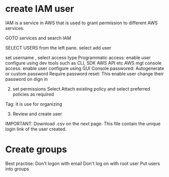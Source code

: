 # create IAM user

IAM is a service in AWS that is used to grant permission to different AWS services.

GOTO services and search IAM

SELECT USERS from the left pane. select add user

set username , select access type
Programmatic access: enable user configure using dev tools such as CLI, SDK AWS API etc
AWS mgt console access: enable user configure using GUI
Console passwored: Autogenerate or custom password
Require password reset: This enable user change their password on dign in

2. set permissions
Select Attach existing policy and select preferred policies as required

Tag: it is use for organizing 

3. Review and create user

IMPORTANT: Download .csv on the next page. This file contain the unique login link of the user created.

# Create groups

Best practise:
Don't logon with email
Don't log on with root user
Put users into groups 